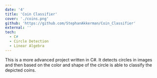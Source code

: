 ```yaml
---
date: '4'
title: 'Coin Classifier'
cover: './coins.png'
github: 'https://github.com/StephanAkkerman/Coin_Classifier'
external: ''
tech:
  - C#
  - Circle Detection
  - Linear Algebra
---
```


This is a more advanced project written in C#. 
It detects circles in images and then based on the color and shape of the circle is able to classify the depicted coins.
